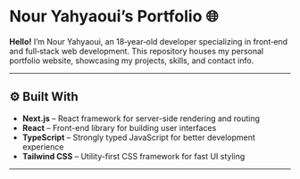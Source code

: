 # Nour Yahyaoui’s Portfolio 🌐

**Hello!** I’m Nour Yahyaoui, an 18‑year‑old developer specializing in front‑end and full‑stack web development. This repository houses my personal portfolio website, showcasing my projects, skills, and contact info.

---

## ⚙️ Built With

- **Next.js** – React framework for server-side rendering and routing  
- **React** – Front-end library for building user interfaces  
- **TypeScript** – Strongly typed JavaScript for better development experience  
- **Tailwind CSS** – Utility-first CSS framework for fast UI styling

---

